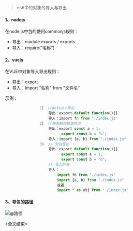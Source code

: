 > es6中的对象的导入与导出

#### 1、nodejs

在node.js中包的使用commonjs规则：
- 导出：module.exports / exports         
- 导入：require("名称")

#### 2、vuejs

在VUE中对象导入导出规则：

- 导出：export 
- 导入：import "名称" from "文件名"

示例：

```js
                1） //default导出
                    导出：export default function(){}
                    导入：import fn from "./index.js"
                2） //使用解构赋值导出
                    导出：export const a = 1;
                          export const b = "b";
                    导入：import {a, b} from "./index.js"
                3)  // 分别导出
                    导出：export default function(){}
                          export const a = 1;
                          export const b = "b";
					// 导入所有
                    导入：
                        import fn from "./index.js"
                        import {a, b} from "./index.js"
                        或者：
                        import * as obj from "./index.js"
```



#### 3、导包的路径

![@路径](.\img\@路径.bmp)



<全文结束>